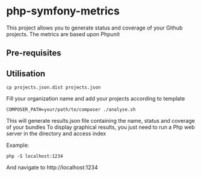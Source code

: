 # php-symfony-metrics

This project allows you to generate status and coverage of your Github projects.
The metrics are based upon Phpunit

## Pre-requisites



## Utilisation
```
cp projects.json.dist projects.json
```

Fill your organization name and add your projects according to template

```
COMPOSER_PATH=your/path/to/composer ./analyse.sh
```

This will generate results.json file containing the name, status and coverage of your bundles
To display graphical results, you just need to run a Php web server in the directory and access index

Example:

```
php -S localhost:1234
```
And navigate to http://localhost:1234